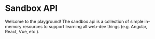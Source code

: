 # Sandbox API

Welcome to the playground!
The sandbox api is a collection of simple in-memory resources to support learning all web-dev things (e.g. Angular, React, Vue, etc.).
